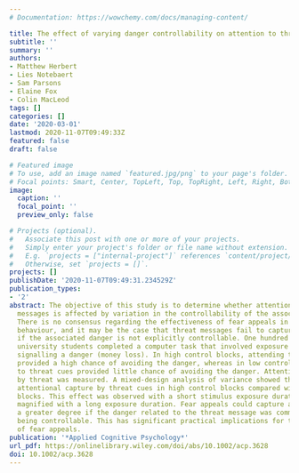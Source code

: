 ```yaml
---
# Documentation: https://wowchemy.com/docs/managing-content/

title: The effect of varying danger controllability on attention to threat messages
subtitle: ''
summary: ''
authors:
- Matthew Herbert
- Lies Notebaert
- Sam Parsons
- Elaine Fox
- Colin MacLeod
tags: []
categories: []
date: '2020-03-01'
lastmod: 2020-11-07T09:49:33Z
featured: false
draft: false

# Featured image
# To use, add an image named `featured.jpg/png` to your page's folder.
# Focal points: Smart, Center, TopLeft, Top, TopRight, Left, Right, BottomLeft, Bottom, BottomRight.
image:
  caption: ''
  focal_point: ''
  preview_only: false

# Projects (optional).
#   Associate this post with one or more of your projects.
#   Simply enter your project's folder or file name without extension.
#   E.g. `projects = ["internal-project"]` references `content/project/deep-learning/index.md`.
#   Otherwise, set `projects = []`.
projects: []
publishDate: '2020-11-07T09:49:31.234529Z'
publication_types:
- '2'
abstract: The objective of this study is to determine whether attention toward fear
  messages is affected by variation in the controllability of the associated danger.
  There is no consensus regarding the effectiveness of fear appeals in driving adaptive
  behaviour, and it may be the case that threat messages fail to capture attention
  if the associated danger is not explicitly controllable. One hundred and sixty undergraduate
  university students completed a computer task that involved exposure to threat cues
  signalling a danger (money loss). In high control blocks, attending to threat cues
  provided a high chance of avoiding the danger, whereas in low control blocks, attending
  to threat cues provided little chance of avoiding the danger. Attentional capture
  by threat was measured. A mixed-design analysis of variance showed there was greater
  attentional capture by threat cues in high control blocks compared with low control
  blocks. This effect was observed with a short stimulus exposure duration and was
  magnified with a long exposure duration. Fear appeals could capture attention to
  a greater degree if the danger related to the threat message was communicated as
  being controllable. This has significant practical implications for the implementation
  of fear appeals.
publication: '*Applied Cognitive Psychology*'
url_pdf: https://onlinelibrary.wiley.com/doi/abs/10.1002/acp.3628
doi: 10.1002/acp.3628
---
```


